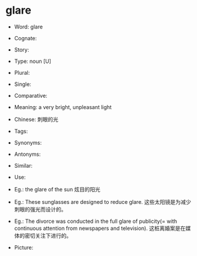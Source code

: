# glare

- Word: glare
- Cognate: 
- Story: 

- Type: noun [U]
- Plural: 
- Single: 
- Comparative: 
- Meaning: a very bright, unpleasant light
- Chinese: 刺眼的光
- Tags: 
- Synonyms: 
- Antonyms: 
- Similar: 
- Use: 
- Eg.: the glare of the sun 炫目的阳光
- Eg.: These sunglasses are designed to reduce glare. 这些太阳镜是为减少刺眼的强光而设计的。
- Eg.: The divorce was conducted in the full glare of publicity(= with continuous attention from newspapers and television). 这桩离婚案是在媒体的密切关注下进行的。
- Picture: 

